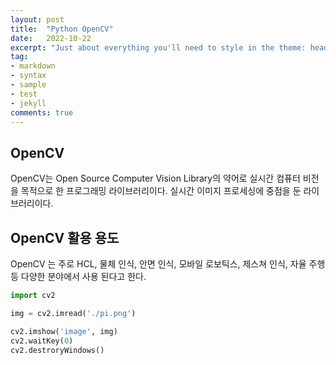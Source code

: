 ```yaml
---
layout: post
title:  "Python OpenCV"
date:   2022-10-22
excerpt: "Just about everything you'll need to style in the theme: headings, paragraphs, blockquotes, tables, code blocks, and more."
tag:
- markdown 
- syntax
- sample
- test
- jekyll
comments: true
---
```


## OpenCV

OpenCV는 Open Source Computer Vision Library의 약어로 실시간 컴퓨터 비전을 목적으로 한 프로그래밍 라이브러리이다. 실시간 이미지 프로세싱에 중점을 둔 라이브러리이다.

## OpenCV 활용 용도

OpenCV 는 주로 HCL, 물체 인식, 안면 인식, 모바일 로보틱스, 제스쳐 인식, 자율 주행 등 다양한 분야에서 사용 된다고 한다.

```py
import cv2

img = cv2.imread('./pi.png')

cv2.imshow('image', img)
cv2.waitKey(0)
cv2.destroryWindows()
```
